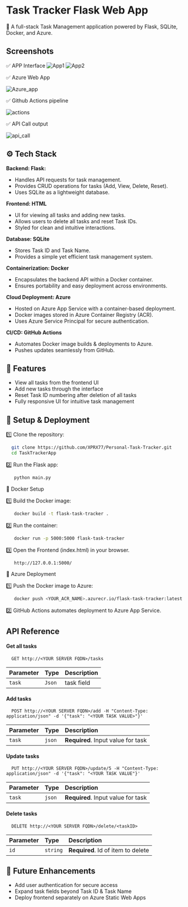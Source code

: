 
# Task Tracker Flask Web App

🚀 A full-stack Task Management application powered by Flask, SQLite, Docker, and Azure.

## Screenshots

✅ APP Interface
![App1](https://github.com/user-attachments/assets/880b49c1-80d7-4719-b6f2-ae047b9909e6)
![App2](https://github.com/user-attachments/assets/f909de20-fa67-49d5-90f5-17e6847397d3)

✅ Azure Web App

![Azure_app](https://github.com/user-attachments/assets/c4824b54-cbc7-464d-8f46-122d25a47f7a)

✅ Github Actions pipeline

![actions](https://github.com/user-attachments/assets/45ec63fe-d738-4247-9f21-ff1ecd8b06ce)

✅ API Call output

![api_call](https://github.com/user-attachments/assets/e6a5b89e-1d2e-4973-989e-fa30a21187f3)


## ⚙️ Tech Stack

**Backend: Flask:** 
- Handles API requests for task management.
- Provides CRUD operations for tasks (Add, View, Delete, Reset).
- Uses SQLite as a lightweight database.

**Frontend: HTML** 
- UI for viewing all tasks and adding new tasks.
- Allows users to delete all tasks and reset Task IDs.
- Styled for clean and intuitive interactions.

**Database: SQLite**
- Stores Task ID and Task Name.
- Provides a simple yet efficient task management system.

**Containerization: Docker**
- Encapsulates the backend API within a Docker container.
- Ensures portability and easy deployment across environments.

**Cloud Deployment: Azure**
- Hosted on Azure App Service with a container-based deployment.
- Docker images stored in Azure Container Registry (ACR).
- Uses Azure Service Principal for secure authentication.

**CI/CD: GitHub Actions**
- Automates Docker image builds & deployments to Azure.
- Pushes updates seamlessly from GitHub.
## 🔹 Features

- View all tasks from the frontend UI
- Add new tasks through the interface
- Reset Task ID numbering after deletion of all tasks
- Fully responsive UI for intuitive task management


## 🚀 Setup & Deployment

1️⃣ Clone the repository:

```bash
  git clone https://github.com/XPRX77/Personal-Task-Tracker.git
  cd TaskTrackerApp
```
2️⃣ Run the Flask app:

```bash
   python main.py
```
🔹 Docker Setup 

1️⃣ Build the Docker image:
```bash
   docker build -t flask-task-tracker .
```
2️⃣ Run the container:
```bash
   docker run -p 5000:5000 flask-task-tracker
```
3️⃣ Open the Frontend (index.html) in your browser.
```bash
   http://127.0.0.1:5000/
```

🔹 Azure Deployment

1️⃣ Push the Docker image to Azure:
```bash
   docker push <YOUR_ACR_NAME>.azurecr.io/flask-task-tracker:latest
```
2️⃣ GitHub Actions automates deployment to Azure App Service.

## API Reference

#### Get all tasks

```http
  GET http://<YOUR SERVER FQDN>/tasks
```

| Parameter | Type     | Description                |
| :-------- | :------- | :------------------------- |
| `task` | `Json` | task field |

#### Add tasks

```http
  POST http://<YOUR SERVER FQDN>/add -H "Content-Type: application/json" -d '{"task": "<YOUR TASK VALUE>"}'
```

| Parameter | Type     | Description                       |
| :-------- | :------- | :-------------------------------- |
| `task`     | `json` | **Required**. Input value for task |

#### Update tasks

```http
  PUT http://<YOUR SERVER FQDN>/update/5 -H "Content-Type: application/json" -d '{"task": "<YOUR TASK VALUE"}'

```

| Parameter | Type     | Description                       |
| :-------- | :------- | :-------------------------------- |
| `task`       | `json` | **Required**. Input value for task |

#### Delete tasks

```http
  DELETE http://<YOUR SERVER FQDN>/delete/<taskID>
```

| Parameter | Type     | Description                       |
| :-------- | :------- | :-------------------------------- |
| `id`      | `string` | **Required**. Id of item to delete |

## 🚀 Future Enhancements

- Add user authentication for secure access
- Expand task fields beyond Task ID & Task Name
- Deploy frontend separately on Azure Static Web Apps





